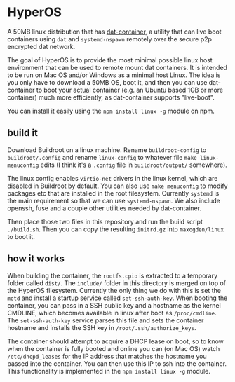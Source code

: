 # HyperOS

A 50MB linux distribution that has [dat-container](https://github.com/mafintosh/dat-container), a utility that can live boot containers using `dat` and `systemd-nspawn` remotely over the secure p2p encrypted dat network.

The goal of HyperOS is to provide the most minimal possible linux host environment that can be used to remote mount dat containers. It is intended to be run on Mac OS and/or Windows as a minimal host Linux. The idea is you only have to download a 50MB OS, boot it, and then you can use dat-container to boot your actual container (e.g. an Ubuntu based 1GB or more container) much more efficiently, as dat-container supports "live-boot".

You can install it easily using the `npm install linux -g` module on npm.

## build it

Download Buildroot on a linux machine. Rename `buildroot-config` to `buildroot/.config` and rename `linux-config` to whatever file `make linux-menuconfig` edits (I think it's a `.config` file in `buildroot/output/` somewhere).

The linux config enables `virtio-net` drivers in the linux kernel, which are disabled in Buildroot by default. You can also use `make menuconfig` to modify packages etc that are installed in the root filesystem. Currently `systemd` is the main requirement so that we can use `systemd-nspawn`. We also include openssh, fuse and a couple other utilities needed by dat-container.

Then place those two files in this repository and run the build script `./build.sh`. Then you can copy the resulting `initrd.gz` into `maxogden/linux` to boot it.

## how it works

When building the container, the `rootfs.cpio` is extracted to a temporary folder called `dist/`. The `include/` folder in this directory is merged on top of the HyperOS filesystem. Currently the only thing we do with this is set the `motd` and install a startup service called `set-ssh-auth-key`. When booting the container, you can pass in a SSH public key and a hostname as the kernel CMDLINE, which becomes available in linux after boot as `/proc/cmdline`. The `set-ssh-auth-key` service parses this file and sets the container hostname and installs the SSH key in `/root/.ssh/authorize_keys`.

The container should attempt to acquire a DHCP lease on boot, so to know when the container is fully booted and online you can (on Mac OS) watch `/etc/dhcpd_leases` for the IP address that matches the hostname you passed into the container. You can then use this IP to ssh into the container. This functionality is implemented in the `npm install linux -g` module.
